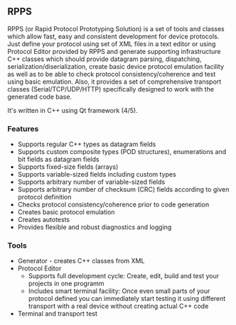 ## RPPS
RPPS (or Rapid Protocol Prototyping Solution) is a set of tools and classes which allow fast, easy and consistent development for device protocols. Just define your protocol using set of XML files in a text editor or using Protocol Editor provided by RPPS and generate supporting infrastructure C++ classes which should provide datagram parsing, dispatching, serialization/diserialization, create basic device protocol emulation facility as well as to be able to check protocol consistency/coherence and test using basic emulation. Also, it provides a set of comprehensive transport classes (Serial/TCP/UDP/HTTP) specifically designed to work with the generated code base.

It's written in C++ using Qt framework (4/5).

### Features
- Supports regular C++ types as datagram fields
- Supports custom composite types (POD structures), enumerations and bit fields as datagram fields
- Supports fixed-size fields (arrays)
- Supports variable-sized fields including custom types
- Supports arbitrary number of variable-sized fields
- Supports arbitrary number of checksum (CRC) fields according to given protocol definition
- Checks protocol consistency/coherence prior to code generation
- Creates basic protocol emulation
- Creates autotests
- Provides flexible and robust diagnostics and logging

### Tools
* Generator - creates C++ classes from XML
* Protocol Editor
  - Supports full development cycle:
  Create, edit, build and test your projects in one programm
  - Includes smart terminal facility:
  Once even small parts of your protocol defined you can immediately start testing it using different transport with a real device without creating actual C++ code
* Terminal and transport test


